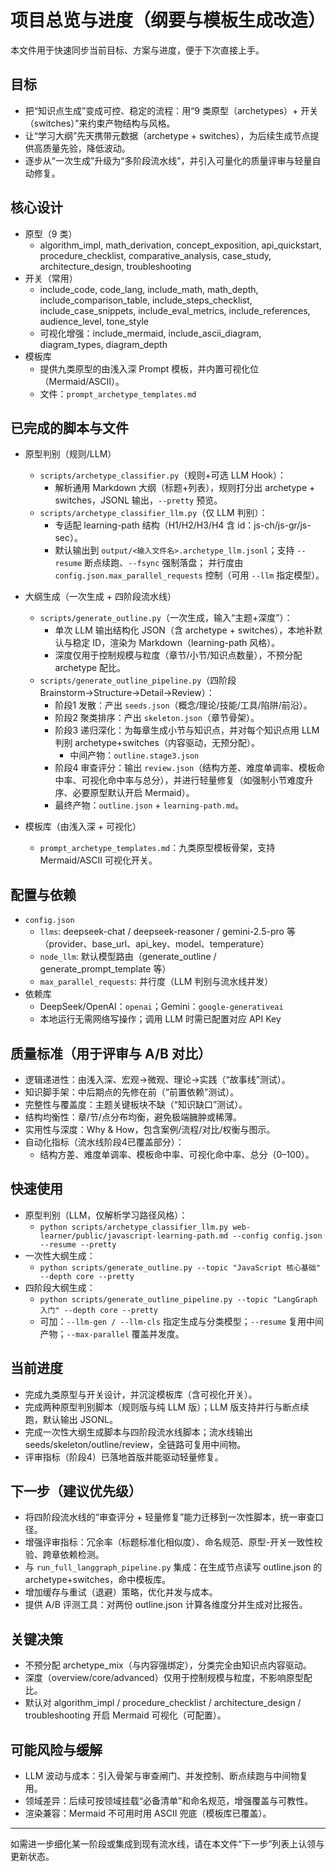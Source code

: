 # 项目总览与进度（纲要与模板生成改造）

本文件用于快速同步当前目标、方案与进度，便于下次直接上手。

## 目标
- 把“知识点生成”变成可控、稳定的流程：用“9 类原型（archetypes）+ 开关（switches）”来约束产物结构与风格。
- 让“学习大纲”先天携带元数据（archetype + switches），为后续生成节点提供高质量先验，降低波动。
- 逐步从“一次生成”升级为“多阶段流水线”，并引入可量化的质量评审与轻量自动修复。

## 核心设计
- 原型（9 类）
  - algorithm_impl, math_derivation, concept_exposition, api_quickstart, procedure_checklist, comparative_analysis, case_study, architecture_design, troubleshooting
- 开关（常用）
  - include_code, code_lang, include_math, math_depth, include_comparison_table, include_steps_checklist,
    include_case_snippets, include_eval_metrics, include_references, audience_level, tone_style
  - 可视化增强：include_mermaid, include_ascii_diagram, diagram_types, diagram_depth
- 模板库
  - 提供九类原型的由浅入深 Prompt 模板，并内置可视化位（Mermaid/ASCII）。
  - 文件：`prompt_archetype_templates.md`

## 已完成的脚本与文件
- 原型判别（规则/LLM）
  - `scripts/archetype_classifier.py`（规则+可选 LLM Hook）：
    - 解析通用 Markdown 大纲（标题+列表），规则打分出 archetype + switches，JSONL 输出，`--pretty` 预览。
  - `scripts/archetype_classifier_llm.py`（仅 LLM 判别）：
    - 专适配 learning-path 结构（H1/H2/H3/H4 含 id：js-ch/js-gr/js-sec）。
    - 默认输出到 `output/<输入文件名>.archetype_llm.jsonl`；支持 `--resume` 断点续跑、`--fsync` 强制落盘；
      并行度由 `config.json.max_parallel_requests` 控制（可用 `--llm` 指定模型）。

- 大纲生成（一次生成 + 四阶段流水线）
  - `scripts/generate_outline.py`（一次生成，输入“主题+深度”）：
    - 单次 LLM 输出结构化 JSON（含 archetype + switches），本地补默认与稳定 ID，渲染为 Markdown（learning-path 风格）。
    - 深度仅用于控制规模与粒度（章节/小节/知识点数量），不预分配 archetype 配比。
  - `scripts/generate_outline_pipeline.py`（四阶段 Brainstorm→Structure→Detail→Review）：
    - 阶段1 发散：产出 `seeds.json`（概念/理论/技能/工具/陷阱/前沿）。
    - 阶段2 聚类排序：产出 `skeleton.json`（章节骨架）。
    - 阶段3 递归深化：为每章生成小节与知识点，并对每个知识点用 LLM 判别 archetype+switches（内容驱动，无预分配）。
      - 中间产物：`outline.stage3.json`
    - 阶段4 审查评分：输出 `review.json`（结构方差、难度单调率、模板命中率、可视化命中率与总分），并进行轻量修复（如强制小节难度升序、必要原型默认开启 Mermaid）。
    - 最终产物：`outline.json` + `learning-path.md`。

- 模板库（由浅入深 + 可视化）
  - `prompt_archetype_templates.md`：九类原型模板骨架，支持 Mermaid/ASCII 可视化开关。

## 配置与依赖
- `config.json`
  - `llms`: deepseek-chat / deepseek-reasoner / gemini-2.5-pro 等（provider、base_url、api_key、model、temperature）
  - `node_llm`: 默认模型路由（generate_outline / generate_prompt_template 等）
  - `max_parallel_requests`: 并行度（LLM 判别与流水线并发）
- 依赖库
  - DeepSeek/OpenAI：`openai`；Gemini：`google-generativeai`
  - 本地运行无需网络写操作；调用 LLM 时需已配置对应 API Key

## 质量标准（用于评审与 A/B 对比）
- 逻辑递进性：由浅入深、宏观→微观、理论→实践（“故事线”测试）。
- 知识脚手架：中后期点的先修在前（“前置依赖”测试）。
- 完整性与覆盖度：主题关键板块不缺（“知识缺口”测试）。
- 结构均衡性：章/节/点分布均衡，避免极端臃肿或稀薄。
- 实用性与深度：Why & How，包含案例/流程/对比/权衡与图示。
- 自动化指标（流水线阶段4已覆盖部分）：
  - 结构方差、难度单调率、模板命中率、可视化命中率、总分（0–100）。

## 快速使用
- 原型判别（LLM，仅解析学习路径风格）：
  - `python scripts/archetype_classifier_llm.py web-learner/public/javascript-learning-path.md --config config.json --resume --pretty`
- 一次性大纲生成：
  - `python scripts/generate_outline.py --topic "JavaScript 核心基础" --depth core --pretty`
- 四阶段大纲生成：
  - `python scripts/generate_outline_pipeline.py --topic "LangGraph 入门" --depth core --pretty`
  - 可加：`--llm-gen / --llm-cls` 指定生成与分类模型；`--resume` 复用中间产物；`--max-parallel` 覆盖并发度。

## 当前进度
- 完成九类原型与开关设计，并沉淀模板库（含可视化开关）。
- 完成两种原型判别脚本（规则版与纯 LLM 版）；LLM 版支持并行与断点续跑，默认输出 JSONL。
- 完成一次性大纲生成脚本与四阶段流水线脚本；流水线输出 seeds/skeleton/outline/review，全链路可复用中间物。
- 评审指标（阶段4）已落地首版并能驱动轻量修复。

## 下一步（建议优先级）
- 将四阶段流水线的“审查评分 + 轻量修复”能力迁移到一次性脚本，统一审查口径。
- 增强评审指标：冗余率（标题标准化相似度）、命名规范、原型-开关一致性校验、跨章依赖检测。
- 与 `run_full_langgraph_pipeline.py` 集成：在生成节点读写 outline.json 的 archetype+switches，命中模板库。
- 增加缓存与重试（退避）策略，优化并发与成本。
- 提供 A/B 评测工具：对两份 outline.json 计算各维度分并生成对比报告。

## 关键决策
- 不预分配 archetype_mix（与内容强绑定），分类完全由知识点内容驱动。
- 深度（overview/core/advanced）仅用于控制规模与粒度，不影响原型配比。
- 默认对 algorithm_impl / procedure_checklist / architecture_design / troubleshooting 开启 Mermaid 可视化（可配置）。

## 可能风险与缓解
- LLM 波动与成本：引入骨架与审查闸门、并发控制、断点续跑与中间物复用。
- 领域差异：后续可按领域挂载“必备清单”和命名规范，增强覆盖与可教性。
- 渲染兼容：Mermaid 不可用时用 ASCII 兜底（模板库已覆盖）。

---
如需进一步细化某一阶段或集成到现有流水线，请在本文件“下一步”列表上认领与更新状态。

